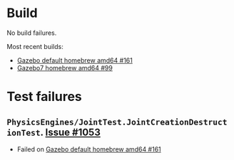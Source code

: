 # Build

No build failures.

Most recent builds:

* [Gazebo default homebrew amd64 #161](http://build.osrfoundation.org/view/main/view/BuildCopFail/job/gazebo-ci-default-homebrew-amd64/161/)
* [Gazebo7 homebrew amd64 #99](http://build.osrfoundation.org/view/main/view/BuildCopTests/job/gazebo-ci-gazebo7-homebrew-amd64/99/)

# Test failures

## `PhysicsEngines/JointTest.JointCreationDestructionTest`. [Issue #1053](https://bitbucket.org/osrf/gazebo/issues/1053)

* Failed on [Gazebo default homebrew amd64 #161](http://build.osrfoundation.org/view/main/view/BuildCopTests/job/gazebo-ci-default-homebrew-amd64/161/testReport/(root)/PhysicsEngines_JointTest/JointCreationDestructionTest_0/)